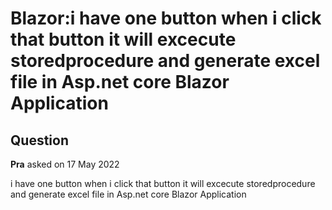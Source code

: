 # Blazor:i have one button when i click that button it will excecute storedprocedure and generate excel file in Asp.net core Blazor Application

## Question

**Pra** asked on 17 May 2022

i have one button when i click that button it will excecute storedprocedure and generate excel file in Asp.net core Blazor Application
